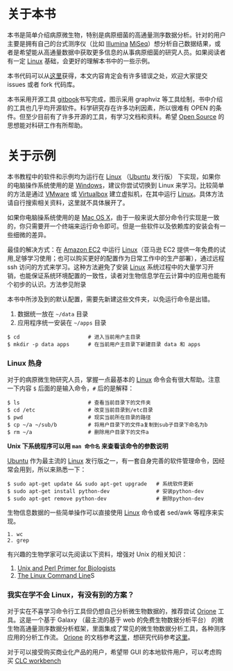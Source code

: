 # 关于本书

本书是简单介绍病原微生物，特别是病原细菌的高通量测序数据分析。针对的用户主要是拥有自己的台式测序仪（比如 [Illumina][] [MiSeq][]）想分析自己数据结果，或者是希望能从高通量数据中获取更多信息的从事病原细菌的研究人员。如果阅读者有一定 [Linux][] 基础，会更好的理解本书中的一些示例。

本书代码可以从[这里](http://github.com/indexofire/bac-ngs-book.git)获得，本文内容肯定会有许多错误之处，欢迎大家提交 issues 或者 fork 代码库。

本书采用开源工具 [gitbook][]书写完成，图示采用 graphviz 等工具绘制，书中介绍的工具也几乎均开源软件。科学研究存在许多功利因素，所以很难有 OPEN 的条件。但至少目前有了许多开源的工具，有学习文档和资料。希望 [Open Source][] 的思想能对科研工作有所帮助。

# 关于示例

本书教程中的软件和示例均为运行在 [Linux][] （[Ubuntu][] 发行版） 下实现，如果你的电脑操作系统使用的是 [Windows](http://windows.microsoft.com)，建议你尝试切换到 Linux 来学习。比较简单的方法是通过 [VMware](http://www.vmware.com/) 或 [Virtualbox](https://www.virtualbox.org/) 建立虚拟机，在其中运行 [Linux][]。具体方法请自行搜索相关资料，这里就不具体展开了。

如果你电脑操系统使用的是 [Mac OS X](https://www.apple.com/osx/)，由于一般来说大部分命令行实现是一致的，你只需要开一个终端来运行命令即可。但是一些软件以及依赖库的安装会有一些细微的差异。

最佳的解决方式：在 [Amazon EC2][] 中运行 [Linux][]（亚马逊 EC2 提供一年免费的试用,足够学习使用；也可以购买更好的配置作为日常工作中的生产部署），通过远程 ssh 访问的方式来学习。这种方法避免了安装 [Linux][] 系统过程中的大量学习开销，也能保证系统环境配置的一致性，读者对生物信息学在云计算中的应用也能有个初步的认识。方法参见附录

本书中所涉及到的默认配置，需要先新建这些文件夹，以免运行命令是出错。

1. 数据统一放在 `~/data` 目录
2. 应用程序统一安装在 `~/apps` 目录

```
$ cd                      # 进入当前用户主目录
$ mkdir -p data apps      # 在当前用户主目录下新建目录 data 和 apps
```

### Linux 热身

对于的病原微生物研究人员，掌握一点最基本的 [Linux][] 命令会有很大帮助。注意一下内容 `$` 后面的是输入命令，`#` 后的是解释：

```
$ ls                      # 查看当前目录下的文件夹
$ cd /etc                 # 改变当前目录到/etc目录
$ pwd                     # 现实当前所在目录的路径
$ cp ~/a ~/sub/b          # 将用户目录下的文件a复制到sub子目录下命名为b
$ rm ~/a                  # 删除用户目录下的文件a
```

**Unix 下系统程序可以用 `man 命令名` 来查看该命令的参数说明**

[Ubuntu][] 作为最主流的 [Linux][] 发行版之一，有一套自身完善的软件管理命令，因经常会用到，所以来熟悉一下：

```
$ sudo apt-get update && sudo apt-get upgrade   # 系统软件更新
$ sudo apt-get install python-dev               # 安装python-dev
$ sudo apt-get remove python-dev                # 删除python-dev
```

生物信息数据的一些简单操作可以直接使用 [Linux][] 命令或者 sed/awk 等程序来实现。

```
1. wc
2. grep
```

有兴趣的生物学家可以先阅读以下资料，增强对 Unix 的相关知识：
1. [Unix and Perl Primer for Biologists](http://korflab.ucdavis.edu/Unix_and_Perl/current.html)
2. [The Linux Command Line](http://billie66.github.io/TLCL/book/zh/)S

### 我实在学不会 Linux，有没有别的方案？

对于实在不喜学习命令行工具但仍想自己分析微生物数据的，推荐尝试 [Orione][] 工具。这是一个基于 Galaxy （最主流的基于 web 的免费生物数据分析平台） 的微生物高通量测序数据分析框架，里面集成了常见的微生物数据分析工具，各种测序应用的分析工作流。 [Orione][] 的文档参考[这里](http://orione-documentation.readthedocs.org/)，想研究代码参考[这里](https://bitbucket.org/crs4/orione-tools)。

对于可以接受购买商业化产品的用户，希望带 GUI 的本地软件用户，可以考虑购买 [CLC workbench](http://www.clcbio.com/products/clc-genomics-workbench/)

[Linux]: http://www.linux.com/ "Linux"
[Illumina]: http://www.illumina.com/ "Illumina"
[MiSeq]: http://www.illumina.com/search.ilmn?search=MiSeq&Pg=1&ilmn_search_btn.x=1 "MiSeq"
[gitbook]: http://www.gitbook.io/ "Git Book"
[Open Source]: http://opensource.org/ "开源思想"
[Linux]: http://www.linux.com/ "Linux"
[Ubuntu]: http://www.ubuntu.com/ "Ubuntu"
[Amazon EC2]: http://aws.amazon.com/cn/ec2/ "Amazon EC2 Service"
[Orione]: http://orione.crs4.it/ "A framework for microbiology ngs data analysis"
